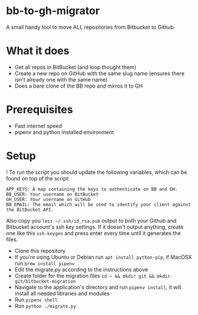 # bb-to-gh-migrator
A small handy tool to move ALL repositories from Bitbucket to Github


# What it does

 - Get all repos in BitBucket (and loop thought them)
 - Create a new repo on GitHub with the same slug name (ensures there isn't already one with the same name)
 - Does a bare clone of the BB repo and mirros it to GH
 
 
# Prerequisites

 - Fast internet speed
 - pipenv and python installed environment
 
 # Setup

! To run the script you should update the following variables, which can be found on top of the script:

```
APP_KEYS: A map containing the keys to authenticate on BB and GH.
BB_USER: Your username on BitBucket
GH_USER: Your username on GitHub
BB_EMAIL: The email which will be used to identify your client against the BitBucket API.
```
Also copy you `less ~/.ssh/id_rsa.pub` output to both your Github and Bitbucket account's ssh key settings. If it doesn't output anything, create one like this `ssh-keygen` and press enter every time until it generates the files.

  - Clone this repository
  - If you're using Ubuntu or Debian run `apt install python-pip`, if MacOSX run `brew install pipenv`
  - Edit the migrate.py according to the instructions above
  - Create folder for the migration files `cd ~ && mkdir git && mkdir git/bitbucket-migration`
  - Navigate to the application's directory and run `pipenv install`, it will install all needed libraries and modules
  - Run `pipenv shell`
  - Run `python ./migrate.py`
  
